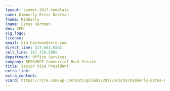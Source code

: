 ```yaml
---
layout: summer-2017-template
﻿name: Kimberly Estes Hartman
fname: Kimberly
lname: Estes Hartman
des: CPM
sig_logo: 
license: 
email: kim.hartman@rcre.com
direct_line: 317.663.6562
cell_line: 317.716.5895
department: Office Services
company: RESOURCE Commercial Real Estate
title: Senior Vice President
extra_link: 
extra_content: 
vcard: https://rcre.com/wp-content/uploads/2017/vCards/Kimberly-Estes-Hartman-CPM.vcf
---
```

